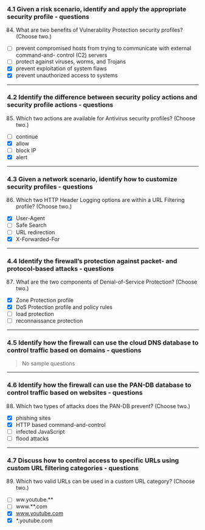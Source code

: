 ### 4.1 Given a risk scenario, identify and apply the appropriate security profile - questions

84. What are two benefits of Vulnerability Protection security profiles? (Choose two.)
+ [ ] prevent compromised hosts from trying to communicate with external command-and- control (C2) servers
+ [ ] protect against viruses, worms, and Trojans
+ [x] prevent exploitation of system flaws
+ [x] prevent unauthorized access to systems
___

### 4.2 Identify the difference between security policy actions and security profile actions - questions

85. Which two actions are available for Antivirus security profiles? (Choose two.)
+ [ ] continue
+ [x] allow
+ [ ] block IP
+ [x] alert
___

### 4.3 Given a network scenario, identify how to customize security profiles - questions

86. Which two HTTP Header Logging options are within a URL Filtering profile? (Choose two.)
+ [x] User-Agent
+ [ ] Safe Search
+ [ ] URL redirection
+ [x] X-Forwarded-For
___

### 4.4 Identify the firewall’s protection against packet- and protocol-based attacks - questions

87. What are the two components of Denial-of-Service Protection? (Choose two.)
+ [x] Zone Protection profile
+ [x] DoS Protection profile and policy rules
+ [ ] load protection
+ [ ] reconnaissance protection
___

### 4.5 Identify how the firewall can use the cloud DNS database to control traffic based on domains - questions

> No sample questions
___

### 4.6 Identify how the firewall can use the PAN-DB database to control traffic based on websites - questions

88. Which two types of attacks does the PAN-DB prevent? (Choose two.)
+ [x] phishing sites
+ [x] HTTP based command-and-control
+ [ ] infected JavaScript
+ [ ] flood attacks
___

### 4.7 Discuss how to control access to specific URLs using custom URL filtering categories - questions

89. Which two valid URLs can be used in a custom URL category? (Choose two.)
+ [ ] ww.youtube.**
+ [ ] www.\*\*.com
+ [x] www.youtube.com
+ [x] *.youtube.com
